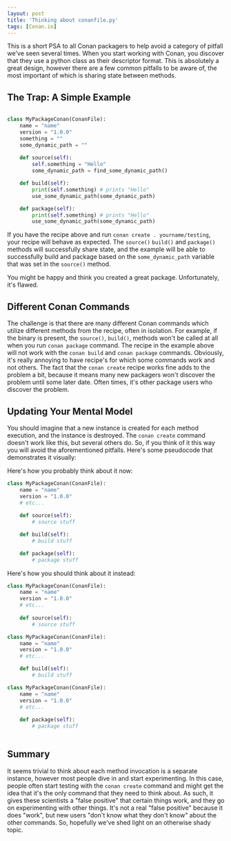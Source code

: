 ```yaml
---
layout: post
title: 'Thinking about conanfile.py'
tags: [Conan.io]
---
```


This is a short PSA to all Conan packagers to help avoid a category of pitfall we've seen several times.  When you start working with Conan, you discover that they use a python class as their descriptor format.  This is absolutely a great design, however there are a few common pitfalls to be aware of, the most important of which is sharing state between methods. 

## The Trap: A Simple Example

```python

class MyPackageConan(ConanFile):
	name = "name"
	version = "1.0.0"
	something = ""
	some_dynamic_path = ""
	
    def source(self):
        self.something = "Hello"
        some_dynamic_path = find_some_dynamic_path()

    def build(self):
        print(self.something) # prints "Hello"
        use_some_dynamic_path(some_dynamic_path)

    def package(self):
        print(self.something) # prints "Hello"
        use_some_dynamic_path(some_dynamic_path)
```

If you have the recipe above and run `conan create . yourname/testing`, your recipe will behave as expected.  The `source()` `build()` and `package()` methods will successfully share state, and the example will be able to successfully build and package based on the `some_dynamic_path` variable that was set in the `source()` method. 

You might be happy and think you created a great package.  Unfortunately, it's flawed. 


## Different Conan Commands
The challenge is that there are many different Conan commands which utilize different methods from the recipe, often in isolation.  For example, if the binary is present, the `source()`, `build()`, methods won't be called at all when you run `conan package` command.  The recipe in the example above will not work with the `conan build` and `conan package` commands. Obviously, it's really annoying to have recipe's for which some commands work and not others.  The fact that the `conan create` recipe works fine adds to the problem a bit, because it means many new packagers won't discover the problem until some later date.  Often times, it's other package users who discover the problem.  

## Updating Your Mental Model
You should imagine that a new instance is created for each method execution, and the instance is destroyed. The `conan create` command doesn't work like this, but several others do.  So, if you think of it this way you will avoid the aforementioned pitfalls.  Here's some pseudocode that demonstrates it visually:

Here's how you probably think about it now: 

```python
class MyPackageConan(ConanFile):
	name = "name"
	version = "1.0.0"
	# etc...
	
	def source(self):
		# source stuff

	def build(self):
		# build stuff

	def package(self):
		# package stuff
```	
		
Here's how you should think about it instead: 

```python
class MyPackageConan(ConanFile):
	name = "name"
	version = "1.0.0"
	# etc...
	
	def source(self):
		# source stuff
```	


```python
class MyPackageConan(ConanFile):
	name = "name"
	version = "1.0.0"
	# etc...

	def build(self):
		# build stuff
```	

```python
class MyPackageConan(ConanFile):
	name = "name"
	version = "1.0.0"
	# etc...
	
	def package(self):
		# package stuff
		
```	

## Summary
It seems trivial to think about each method invocation is a separate instance, however most people dive in and start experimenting.  In this case, people often start testing with the `conan create` command and might get the idea that it's the only command that they need to think about.  As such, it gives these scientists a "false positive" that certain things work, and they go on experimenting with other things.  It's not a real "false positive" because it does "work", but new users "don't know what they don't know" about the other commands.  So, hopefully we've shed light on an otherwise shady topic. 